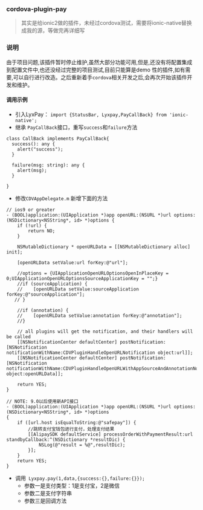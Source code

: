 ### cordova-plugin-pay

> 其实是给ionic2做的插件，未经过cordova测试，需要将ionic-native替换成我的源，等做完再详细写

### 说明
由于项目问题,该插件暂时停止维护,虽然大部分功能可用,但是,还没有将配置集成到配置文件中,也还没经过完整的项目测试,目前只能算是demo 性的插件,如有需要,可以自行进行改造。之后重新着手`cordova`相关开发之后,会再次开始该插件开发和维护。



#### 调用示例

- 引入LyxPay： `import {StatusBar, Lyxpay,PayCallBack} from 'ionic-native';`
- 继承 `PayCallBack`接口，重写`success`和`failure`方法

```
class CallBack implements PayCallBack{
  success(): any {
    alert("success");
  }

  failure(msg: string): any {
    alert(msg);
  }

}
```
* 修改`CDVAppDelegate.m` 新增下面的方法 
```
// ios9 or greater
- (BOOL)application:(UIApplication *)app openURL:(NSURL *)url options:(NSDictionary<NSString*, id> *)options {
    if (!url) {
        return NO;
    }

    NSMutableDictionary * openURLData = [[NSMutableDictionary alloc] init];
    
    [openURLData setValue:url forKey:@"url"];
    
    //options = {UIApplicationOpenURLOptionsOpenInPlaceKey = 0;UIApplicationOpenURLOptionsSourceApplicationKey = "";}
    //if (sourceApplication) {
    //    [openURLData setValue:sourceApplication forKey:@"sourceApplication"];
   // }
    
    //if (annotation) {
    //    [openURLData setValue:annotation forKey:@"annotation"];
    //}
    
    // all plugins will get the notification, and their handlers will be called
    [[NSNotificationCenter defaultCenter] postNotification:[NSNotification notificationWithName:CDVPluginHandleOpenURLNotification object:url]];
    [[NSNotificationCenter defaultCenter] postNotification:[NSNotification notificationWithName:CDVPluginHandleOpenURLWithAppSourceAndAnnotationNotification object:openURLData]];
    
    return YES;
}

// NOTE: 9.0以后使用新API接口
- (BOOL)application:(UIApplication *)app openURL:(NSURL *)url options:(NSDictionary<NSString*, id> *)options
{
    if ([url.host isEqualToString:@"safepay"]) {
        //跳转支付宝钱包进行支付，处理支付结果
        [[AlipaySDK defaultService] processOrderWithPaymentResult:url standbyCallback:^(NSDictionary *resultDic) {
            NSLog(@"result = %@",resultDic);
        }];
    }
    return YES;
}
```
- 调用` Lyxpay.pay(1,data,{success:{},failure:{}});`
    - 参数一是支付类型：1是支付宝，2是微信
    - 参数二是支付字符串
    - 参数三是回调方法


